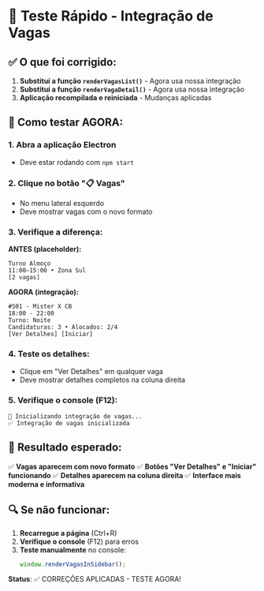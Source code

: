 # 🚀 Teste Rápido - Integração de Vagas

## ✅ O que foi corrigido:

1. **Substituí a função `renderVagasList()`** - Agora usa nossa integração
2. **Substituí a função `renderVagaDetail()`** - Agora usa nossa integração  
3. **Aplicação recompilada e reiniciada** - Mudanças aplicadas

## 🧪 Como testar AGORA:

### 1. **Abra a aplicação Electron**
- Deve estar rodando com `npm start`

### 2. **Clique no botão "📋 Vagas"**
- No menu lateral esquerdo
- Deve mostrar vagas com o novo formato

### 3. **Verifique a diferença:**

**ANTES (placeholder):**
```
Turno Almoço
11:00–15:00 • Zona Sul
[2 vagas]
```

**AGORA (integração):**
```
#501 - Mister X CB
18:00 - 22:00
Turno: Noite
Candidaturas: 3 • Alocados: 2/4
[Ver Detalhes] [Iniciar]
```

### 4. **Teste os detalhes:**
- Clique em "Ver Detalhes" em qualquer vaga
- Deve mostrar detalhes completos na coluna direita

### 5. **Verifique o console (F12):**
```
🚀 Inicializando integração de vagas...
✅ Integração de vagas inicializada
```

## 🎯 Resultado esperado:

✅ **Vagas aparecem com novo formato**
✅ **Botões "Ver Detalhes" e "Iniciar" funcionando**
✅ **Detalhes aparecem na coluna direita**
✅ **Interface mais moderna e informativa**

## 🔍 Se não funcionar:

1. **Recarregue a página** (Ctrl+R)
2. **Verifique o console** (F12) para erros
3. **Teste manualmente** no console:
   ```javascript
   window.renderVagasInSidebar();
   ```

**Status**: ✅ CORREÇÕES APLICADAS - TESTE AGORA!



















